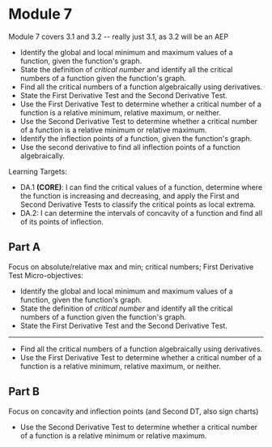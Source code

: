 # Module 7

Module 7 covers 3.1 and 3.2 -- really just 3.1, as 3.2 will be an AEP

+ Identify the global and local minimum and maximum values of a function, given the function's graph.
+ State the definition of _critical number_ and identify all the critical numbers of a function given the function's graph.
+ Find all the critical numbers of a function algebraically using derivatives.
+ State the First Derivative Test and the Second Derivative Test.  
+ Use the First Derivative Test to determine whether a critical number of a function is a relative minimum, relative maximum, or neither.
+ Use the Second Derivative Test to determine whether a critical number of a function is a relative minimum or relative maximum.
+ Identify the inflection points of a function, given the function's graph.
+ Use the second derivative to find all inflection points of a function algebraically.

Learning Targets: 

-   DA.1  **(CORE)**: I can find the critical values of a function, determine where the function is increasing and decreasing, and apply the First and Second Derivative Tests to classify the critical points as local extrema.
-   DA.2: I can determine the intervals of concavity of a function and find all of its points of inflection.


## Part A

Focus on absolute/relative max and min; critical numbers; First Derivative Test
Micro-objectives: 

+ Identify the global and local minimum and maximum values of a function, given the function's graph.
+ State the definition of _critical number_ and identify all the critical numbers of a function given the function's graph.
+ State the First Derivative Test and the Second Derivative Test.  
---

+ Find all the critical numbers of a function algebraically using derivatives.
+ Use the First Derivative Test to determine whether a critical number of a function is a relative minimum, relative maximum, or neither.



## Part B

Focus on concavity and inflection points (and Second DT, also sign charts)

+ Use the Second Derivative Test to determine whether a critical number of a function is a relative minimum or relative maximum.

<!--stackedit_data:
eyJoaXN0b3J5IjpbLTY2MTEzNjQ2XX0=
-->